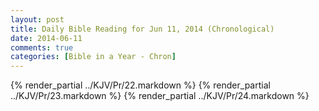 ```yaml
---
layout: post
title: Daily Bible Reading for Jun 11, 2014 (Chronological)
date: 2014-06-11
comments: true
categories: [Bible in a Year - Chron]
---
```

{% render_partial ../KJV/Pr/22.markdown %}
{% render_partial ../KJV/Pr/23.markdown %}
{% render_partial ../KJV/Pr/24.markdown %}
